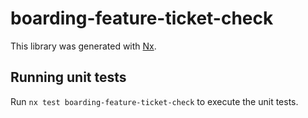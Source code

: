 # boarding-feature-ticket-check

This library was generated with [Nx](https://nx.dev).

## Running unit tests

Run `nx test boarding-feature-ticket-check` to execute the unit tests.
